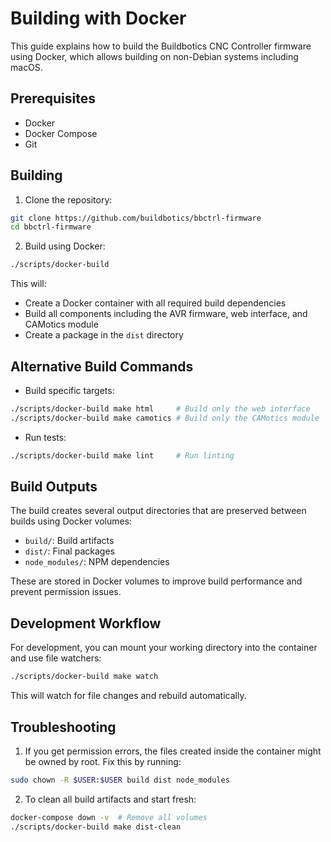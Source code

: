 # Building with Docker

This guide explains how to build the Buildbotics CNC Controller firmware using Docker, which allows building on non-Debian systems including macOS.

## Prerequisites

- Docker
- Docker Compose
- Git

## Building

1. Clone the repository:
```bash
git clone https://github.com/buildbotics/bbctrl-firmware
cd bbctrl-firmware
```

2. Build using Docker:
```bash
./scripts/docker-build
```

This will:
- Create a Docker container with all required build dependencies
- Build all components including the AVR firmware, web interface, and CAMotics module
- Create a package in the `dist` directory

## Alternative Build Commands

- Build specific targets:
```bash
./scripts/docker-build make html     # Build only the web interface
./scripts/docker-build make camotics # Build only the CAMotics module
```

- Run tests:
```bash
./scripts/docker-build make lint     # Run linting
```

## Build Outputs

The build creates several output directories that are preserved between builds using Docker volumes:
- `build/`: Build artifacts
- `dist/`: Final packages
- `node_modules/`: NPM dependencies

These are stored in Docker volumes to improve build performance and prevent permission issues.

## Development Workflow

For development, you can mount your working directory into the container and use file watchers:
```bash
./scripts/docker-build make watch
```

This will watch for file changes and rebuild automatically.

## Troubleshooting

1. If you get permission errors, the files created inside the container might be owned by root. Fix this by running:
```bash
sudo chown -R $USER:$USER build dist node_modules
```

2. To clean all build artifacts and start fresh:
```bash
docker-compose down -v  # Remove all volumes
./scripts/docker-build make dist-clean
```